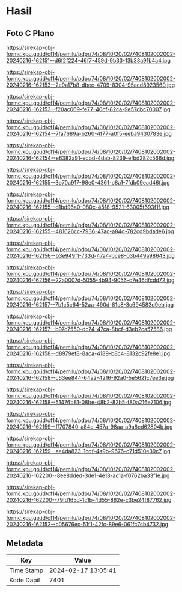 # Hasil

## Foto C Plano

https://sirekap-obj-formc.kpu.go.id/cf14/pemilu/pdpr/74/08/10/20/02/7408102002002-20240216-162151--d6f2f224-46f7-459d-9b33-13b33a91b4a4.jpg

https://sirekap-obj-formc.kpu.go.id/cf14/pemilu/pdpr/74/08/10/20/02/7408102002002-20240216-162153--2e9a17b8-dbcc-4709-8304-95acd8923560.jpg

https://sirekap-obj-formc.kpu.go.id/cf14/pemilu/pdpr/74/08/10/20/02/7408102002002-20240216-162153--f20ac069-fe77-40cf-82ca-9e57dbc70007.jpg

https://sirekap-obj-formc.kpu.go.id/cf14/pemilu/pdpr/74/08/10/20/02/7408102002002-20240216-162154--7fa7689a-b260-4f77-a0f5-eeba9430783e.jpg

https://sirekap-obj-formc.kpu.go.id/cf14/pemilu/pdpr/74/08/10/20/02/7408102002002-20240216-162154--e6382a91-ecbd-4dab-8239-efbd282c566d.jpg

https://sirekap-obj-formc.kpu.go.id/cf14/pemilu/pdpr/74/08/10/20/02/7408102002002-20240216-162155--3e70a917-98e0-4361-b8a1-7fdb09ead46f.jpg

https://sirekap-obj-formc.kpu.go.id/cf14/pemilu/pdpr/74/08/10/20/02/7408102002002-20240216-162155--d1bd96a0-080c-4518-9521-63005f693f1f.jpg

https://sirekap-obj-formc.kpu.go.id/cf14/pemilu/pdpr/74/08/10/20/02/7408102002002-20240216-162155--481626cc-7936-47ac-a84d-782cd9bdade6.jpg

https://sirekap-obj-formc.kpu.go.id/cf14/pemilu/pdpr/74/08/10/20/02/7408102002002-20240216-162156--b3e949f1-733d-47a4-bce8-03b449a98643.jpg

https://sirekap-obj-formc.kpu.go.id/cf14/pemilu/pdpr/74/08/10/20/02/7408102002002-20240216-162156--22a0007d-5055-4b94-9056-c7e46dfcdd72.jpg

https://sirekap-obj-formc.kpu.go.id/cf14/pemilu/pdpr/74/08/10/20/02/7408102002002-20240216-162157--7b1c5c64-52aa-490d-81c8-3c694583d9eb.jpg

https://sirekap-obj-formc.kpu.go.id/cf14/pemilu/pdpr/74/08/10/20/02/7408102002002-20240216-162157--b97c7550-dc74-47ca-8bcf-d3eb2ca57586.jpg

https://sirekap-obj-formc.kpu.go.id/cf14/pemilu/pdpr/74/08/10/20/02/7408102002002-20240216-162158--d8979ef8-8aca-4189-b8c4-8132c92fe8e1.jpg

https://sirekap-obj-formc.kpu.go.id/cf14/pemilu/pdpr/74/08/10/20/02/7408102002002-20240216-162158--c63ee844-64a2-4216-92a0-5e5621c7ee3e.jpg

https://sirekap-obj-formc.kpu.go.id/cf14/pemilu/pdpr/74/08/10/20/02/7408102002002-20240216-162158--51476b81-08be-48b2-82b5-f80a216e7106.jpg

https://sirekap-obj-formc.kpu.go.id/cf14/pemilu/pdpr/74/08/10/20/02/7408102002002-20240216-162159--ff707840-a84c-457a-98aa-a9a8cd62804b.jpg

https://sirekap-obj-formc.kpu.go.id/cf14/pemilu/pdpr/74/08/10/20/02/7408102002002-20240216-162159--ae4da823-1cdf-4a9b-9676-c71d510e39c7.jpg

https://sirekap-obj-formc.kpu.go.id/cf14/pemilu/pdpr/74/08/10/20/02/7408102002002-20240216-162200--8ee8dded-3de1-4e18-ac1a-f0762ba33f1e.jpg

https://sirekap-obj-formc.kpu.go.id/cf14/pemilu/pdpr/74/08/10/20/02/7408102002002-20240216-162200--79fd165d-1c1b-4d55-862e-c3be24f87762.jpg

https://sirekap-obj-formc.kpu.go.id/cf14/pemilu/pdpr/74/08/10/20/02/7408102002002-20240216-162152--c05676ec-51f1-42fc-89e6-061fc7cb4732.jpg


## Metadata

| Key        | Value               |
| ---------- | ------------------- |
| Time Stamp | 2024-02-17 13:05:41 |
| Kode Dapil | 7401                |



